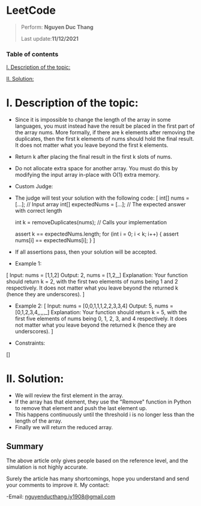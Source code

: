 # LeetCode
> 
> Perform: **Nguyen Duc Thang**
> 
> Last update:**11/12/2021**
### Table of contents

[I. Description of the topic:](#I)  

[II. Solution:](#II) 

<a name = "I"></a>

# I. Description of the topic:
- Since it is impossible to change the length of the array in some languages, you must instead have the result be placed in the first part of the array nums. More formally, if there are k elements after removing the duplicates, then the first k elements of nums should hold the final result. It does not matter what you leave beyond the first k elements.

- Return k after placing the final result in the first k slots of nums.

 - Do not allocate extra space for another array. You must do this by modifying the input array in-place with O(1) extra memory.

- Custom Judge:

- The judge will test your solution with the following code:
[ int[] nums = [...]; // Input array
  int[] expectedNums = [...]; // The expected answer with correct length

  int k = removeDuplicates(nums); // Calls your implementation

  assert k == expectedNums.length;
  for (int i = 0; i < k; i++) {
    assert nums[i] == expectedNums[i];
} ]
- If all assertions pass, then your solution will be accepted.

- Example 1:

[ Input: nums = [1,1,2]
Output: 2, nums = [1,2,_]
Explanation: Your function should return k = 2, with the first two elements of nums being 1 and 2 respectively.
It does not matter what you leave beyond the returned k (hence they are underscores). ]

- Example 2:
[ Input: nums = [0,0,1,1,1,2,2,3,3,4]
Output: 5, nums = [0,1,2,3,4,_,_,_,_,_]
Explanation: Your function should return k = 5, with the first five elements of nums being 0, 1, 2, 3, and 4 respectively.
It does not matter what you leave beyond the returned k (hence they are underscores). ]

- Constraints:

[]
<a name = "II"></a>

# II. Solution:
- We will review the first element in the array.
- If the array has that element, they use the "Remove" function in Python to remove that element and push the last element up.
- This happens continuously until the threshold i is no longer less than the length of the array.
- Finally we will return the reduced array.
## Summary
The above article only gives people based on the reference level, and the simulation is not highly accurate.

Surely the article has many shortcomings, hope you understand and send your comments to improve it.
My contact:

-Email: nguyenducthang.iy1908@gmail.com
